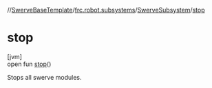 //[SwerveBaseTemplate](../../../index.md)/[frc.robot.subsystems](../index.md)/[SwerveSubsystem](index.md)/[stop](stop.md)

# stop

[jvm]\
open fun [stop](stop.md)()

Stops all swerve modules.
